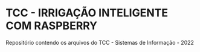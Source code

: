 # TCC - IRRIGAÇÃO INTELIGENTE COM RASPBERRY
Repositório contendo os arquivos do TCC - Sistemas de Informação - 2022
